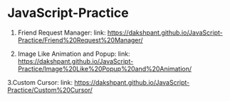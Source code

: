 # JavaScript-Practice

1. Friend Request Manager:
   link: https://dakshpant.github.io/JavaScript-Practice/Friend%20Request%20Manager/

2. Image Like Animation and Popup:
   link: https://dakshpant.github.io/JavaScript-Practice/Image%20Like%20Popup%20and%20Animation/

3.Custom Cursor:
   link: https://dakshpant.github.io/JavaScript-Practice/Custom%20Cursor/
